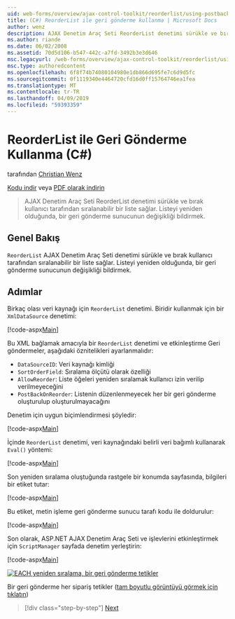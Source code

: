 ```yaml
---
uid: web-forms/overview/ajax-control-toolkit/reorderlist/using-postbacks-with-reorderlist-cs
title: (C#) ReorderList ile geri gönderme kullanma | Microsoft Docs
author: wenz
description: AJAX Denetim Araç Seti ReorderList denetimi sürükle ve bırak kullanıcı tarafından sıralanabilir bir liste sağlar. Listeyi yeniden her bir SAS...
ms.author: riande
ms.date: 06/02/2008
ms.assetid: 70d5d106-b547-442c-a7fd-3492b3e3d646
msc.legacyurl: /web-forms/overview/ajax-control-toolkit/reorderlist/using-postbacks-with-reorderlist-cs
msc.type: authoredcontent
ms.openlocfilehash: 6f8f74b74080104980e1db866d695fe7c6d9d5fc
ms.sourcegitcommit: 0f1119340e4464720cfd16d0ff15764746ea1fea
ms.translationtype: MT
ms.contentlocale: tr-TR
ms.lasthandoff: 04/09/2019
ms.locfileid: "59393359"
---
```

# <a name="using-postbacks-with-reorderlist-c"></a>ReorderList ile Geri Gönderme Kullanma (C#)

tarafından [Christian Wenz](https://github.com/wenz)

[Kodu indir](http://download.microsoft.com/download/9/3/f/93f8daea-bebd-4821-833b-95205389c7d0/ReorderList4.cs.zip) veya [PDF olarak indirin](http://download.microsoft.com/download/2/d/c/2dc10e34-6983-41d4-9c08-f78f5387d32b/reorderlist4CS.pdf)

> AJAX Denetim Araç Seti ReorderList denetimi sürükle ve bırak kullanıcı tarafından sıralanabilir bir liste sağlar. Listeyi yeniden olduğunda, bir geri gönderme sunucunun değişikliği bildirmek.


## <a name="overview"></a>Genel Bakış

`ReorderList` AJAX Denetim Araç Seti denetimi sürükle ve bırak kullanıcı tarafından sıralanabilir bir liste sağlar. Listeyi yeniden olduğunda, bir geri gönderme sunucunun değişikliği bildirmek.

## <a name="steps"></a>Adımlar

Birkaç olası veri kaynağı için `ReorderList` denetimi. Biridir kullanmak için bir `XmlDataSource` denetimi:

[!code-aspx[Main](using-postbacks-with-reorderlist-cs/samples/sample1.aspx)]

Bu XML bağlamak amacıyla bir `ReorderList` denetimi ve etkinleştirme Geri göndermeler, aşağıdaki öznitelikleri ayarlanmalıdır:

- `DataSourceID`: Veri kaynağı kimliği
- `SortOrderField`: Sıralama ölçütü olarak özelliği
- `AllowReorder`: Liste öğeleri yeniden sıralamak kullanıcı izin verilip verilmeyeceğini
- `PostBackOnReorder`: Listenin düzenlenmeyecek her bir geri gönderme oluşturulup oluşturulmayacağını

Denetim için uygun biçimlendirmesi şöyledir:

[!code-aspx[Main](using-postbacks-with-reorderlist-cs/samples/sample2.aspx)]

İçinde `ReorderList` denetimi, veri kaynağındaki belirli veri bağımlı kullanarak `Eval()` yöntemi:

[!code-aspx[Main](using-postbacks-with-reorderlist-cs/samples/sample3.aspx)]

Son yeniden sıralama oluştuğunda rastgele bir konumda sayfasında, bilgileri bir etiket tutar:

[!code-aspx[Main](using-postbacks-with-reorderlist-cs/samples/sample4.aspx)]

Bu etiket, metin işleme geri gönderme sunucu tarafı kodu ile doldurulur:

[!code-aspx[Main](using-postbacks-with-reorderlist-cs/samples/sample5.aspx)]

Son olarak, ASP.NET AJAX Denetim Araç Seti ve işlevlerini etkinleştirmek için `ScriptManager` sayfada denetim yerleştirin:

[!code-aspx[Main](using-postbacks-with-reorderlist-cs/samples/sample6.aspx)]


[![EACH yeniden sıralama, bir geri gönderme tetikler](using-postbacks-with-reorderlist-cs/_static/image2.png)](using-postbacks-with-reorderlist-cs/_static/image1.png)

Bir geri gönderme her sipariş tetikler ([tam boyutlu görüntüyü görmek için tıklatın](using-postbacks-with-reorderlist-cs/_static/image3.png))

> [!div class="step-by-step"]
> [Next](drag-and-drop-via-reorderlist-cs.md)
